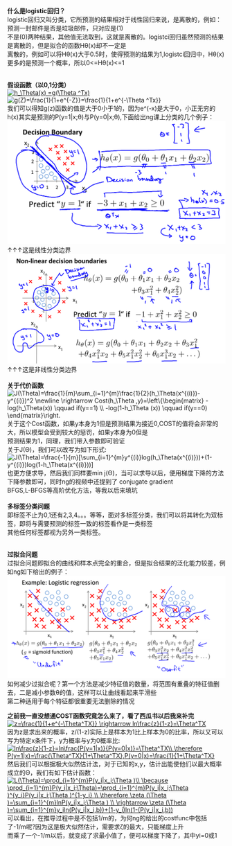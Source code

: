 **什么是logistic回归？**<br>
logistic回归又叫分类，它所预测的结果相对于线性回归来说，是离散的，例如：预测一封邮件是否是垃圾邮件，只对应是(1)<br>
不是(0)两种结果，其他值无法取到，这就是离散的。logistci回归虽然预测的结果是离散的，但是拟合的函数Hθ(x)却不一定是<br>
离散的，例如可以将Hθ(x)大于0.5时，使得预测的结果为1,logistci回归中，Hθ(x)更多的是预测一个概率，所以0<=Hθ(x)<=1<br>
<br>

**假设函数（以0,1分类）**<br>
<a href="https://www.codecogs.com/eqnedit.php?latex=h_\Theta(x)&space;=g(\Theta&space;^Tx)" target="_blank"><img src="https://latex.codecogs.com/gif.latex?h_\Theta(x)&space;=g(\Theta&space;^Tx)" title="h_\Theta(x) =g(\Theta ^Tx)" /></a>
<br>
<img src="https://latex.codecogs.com/gif.latex?g(Z)=\frac{1}{1&plus;e^{-Z}}=\frac{1}{1&plus;e^{-\Theta&space;^Tx}}" title="g(Z)=\frac{1}{1+e^{-Z}}=\frac{1}{1+e^{-\Theta ^Tx}}" />
<br>
我们可以得知g(z)函数的值是大于0小于1的，因为e^(-x)是大于0，小正无穷的<br>
h(x)其实是预测的P(y=1|x;θ)与P(y=0|x;θ),下面给出ng课上分类的几个例子：<br>
![image](https://github.com/yeeeex/black-hole/blob/master/%E5%90%B4%E6%81%A9%E8%BE%BE%E6%9C%BA%E5%99%A8%E5%AD%A6%E4%B9%A0/%E4%B8%80%E4%BA%9B%E5%85%AC%E5%BC%8F/%E7%BA%BF%E6%80%A7%E5%88%86%E7%B1%BB%E8%BE%B9%E7%95%8C.png)<br>
↑↑↑这是线性分类边界<br>
![image](https://github.com/yeeeex/black-hole/blob/master/%E5%90%B4%E6%81%A9%E8%BE%BE%E6%9C%BA%E5%99%A8%E5%AD%A6%E4%B9%A0/%E4%B8%80%E4%BA%9B%E5%85%AC%E5%BC%8F/%E9%9D%9E%E7%BA%BF%E6%80%A7%E5%88%86%E7%B1%BB%E8%BE%B9%E7%95%8C.png)<br>
↑↑↑这是非线性分类边界<br>
<br>
**关于代价函数**<br>
<img src="https://latex.codecogs.com/gif.latex?J(\Theta)=\frac{1}{m}\sum_{i=1}^{m}\frac{1}{2}(h_\Theta(x^{(i)})-y^{(i)})^2&space;\newline&space;\rightarrow&space;Cost(h_\Theta&space;,y)=\left\{\begin{matrix}&space;-log(h_\Theta(x))&space;\qquad&space;if(y==1)&space;\\&space;-log(1-h_\Theta&space;(x))&space;\qquad&space;if(y==0)&space;\end{matrix}\right." title="J(\Theta)=\frac{1}{m}\sum_{i=1}^{m}\frac{1}{2}(h_\Theta(x^{(i)})-y^{(i)})^2 \newline \rightarrow Cost(h_\Theta ,y)=\left\{\begin{matrix} -log(h_\Theta(x)) \qquad if(y==1) \\ -log(1-h_\Theta (x)) \qquad if(y==0) \end{matrix}\right." />
<br>
关于这个Cost函数，如果y本身为1但是预测结果为接近0,COST的值将会非常的大，所以模型会受到较大的惩罚，如果y本身为0但是<br>
预测结果为1，同理，我们带入参数即可验证<br>
关于J(Θ)，我们可以改写为如下形式:<br>
<img src="https://latex.codecogs.com/gif.latex?J(\Theta)=\frac{-1}{m}[\sum_{i=1}^{m}y^{(i)}log(h_\Theta(x^{(i)}))&plus;(1-y^{(i)})log(1-h_\Theta(x^{(i)}))]" title="J(\Theta)=\frac{-1}{m}[\sum_{i=1}^{m}y^{(i)}log(h_\Theta(x^{(i)}))+(1-y^{(i)})log(1-h_\Theta(x^{(i)}))]" />
<br>
也更方便求导，然后我们同样要min j(Θ)，当可以求导以后，便用梯度下降的方法下降参数即可，同时ng的视频中还提到了 conjugate gradient<br>
BFGS,L-BFGS等高阶优化方法，等我以后来填坑<br>
<br>
**多标签分类问题**<br>
即标签不止为0,1还有2,3,4。。。等等，面对多标签分类，我们可以将其转化为双标签，即将与需要预测的标签一致的标签看作是一类标签<br>
其他任何标签都视为另外一类标签。<br><br>

**过拟合问题**<br>
过拟合问题即拟合的曲线和样本点完全的重合，但是拟合结果的泛化能力较差，例如ng如下给出的例子：<br>
![image](https://github.com/yeeeex/black-hole/blob/master/%E5%90%B4%E6%81%A9%E8%BE%BE%E6%9C%BA%E5%99%A8%E5%AD%A6%E4%B9%A0/%E4%B8%80%E4%BA%9B%E5%85%AC%E5%BC%8F/%E8%BF%87%E6%8B%9F%E5%90%88%E4%BE%8B%E5%AD%90.png)<br>
如何减少过拟合呢？第一个方法是减少特征值的数量，将范围有重叠的特征值删去，二是减小参数θ的值，这样可以让曲线看起来平滑些<br>
第二种适用于每个特征都很重要无法删除的情况<br>

**之前我一直没想通COST函数究竟怎么来了，看了西瓜书以后我来补完**<br>
<a href="https://www.codecogs.com/eqnedit.php?latex=z=\frac{1}{1&plus;e^{-\Theta^TX}}&space;\rightarrow&space;ln\frac{z}{1-z}=\Theta^TX" target="_blank"><img src="https://latex.codecogs.com/gif.latex?z=\frac{1}{1&plus;e^{-\Theta^TX}}&space;\rightarrow&space;ln\frac{z}{1-z}=\Theta^TX" title="z=\frac{1}{1+e^{-\Theta^TX}} \rightarrow ln\frac{z}{1-z}=\Theta^TX" /></a>
<br>
因为z是求出来的概率，z/(1-z)实际上是样本为1比上样本为0的比率，所以又可以写为特定x条件下，y为概率与y为0概率比:<br>
<a href="https://www.codecogs.com/eqnedit.php?latex=ln\frac{z}{1-z}=ln\frac{P(y=1|x)}{P(y=0|x)}=\Theta^TX\\&space;\therefore&space;P(y=1|x)=\frac{\Theta^TX}{1&plus;\Theta^TX},P(y=0|x)=\frac{1}{1&plus;\Theta^TX}" target="_blank"><img src="https://latex.codecogs.com/gif.latex?ln\frac{z}{1-z}=ln\frac{P(y=1|x)}{P(y=0|x)}=\Theta^TX\\&space;\therefore&space;P(y=1|x)=\frac{\Theta^TX}{1&plus;\Theta^TX},P(y=0|x)=\frac{1}{1&plus;\Theta^TX}" title="ln\frac{z}{1-z}=ln\frac{P(y=1|x)}{P(y=0|x)}=\Theta^TX\\ \therefore P(y=1|x)=\frac{\Theta^TX}{1+\Theta^TX},P(y=0|x)=\frac{1}{1+\Theta^TX}" /></a>
<br>
然后我们可以根据极大似然估计法，对于已知的x,y，估计出能使他们以最大概率成立的Θ，我们有如下估计函数：<br>
<a href="https://www.codecogs.com/eqnedit.php?latex=L(\Theta)=\prod_{i=1}^{m}P(y_i|x_i;\Theta&space;)\\&space;\because&space;\prod_{i=1}^{m}P(y_i|x_i;\Theta)=\prod_{i=1}^{m}P(y_i|x_i;\Theta&space;)^{y_i}P(y_i|x_i;\Theta&space;)^{1-y_i}&space;\\&space;\therefore&space;\zeta&space;(\Theta&space;)=\sum_{i=1}^{m}lnP(y_i|x_i;\Theta&space;)&space;\\&space;\rightarrow&space;\zeta&space;(\Theta&space;)=\sum_{i=1}^{m}y_iln(P(y_i|x_i,b))&plus;(1-y_i)ln(1-(P(y_i|x_i,b))" target="_blank"><img src="https://latex.codecogs.com/gif.latex?L(\Theta)=\prod_{i=1}^{m}P(y_i|x_i;\Theta&space;)\\&space;\because&space;\prod_{i=1}^{m}P(y_i|x_i;\Theta)=\prod_{i=1}^{m}P(y_i|x_i;\Theta&space;)^{y_i}P(y_i|x_i;\Theta&space;)^{1-y_i}&space;\\&space;\therefore&space;\zeta&space;(\Theta&space;)=\sum_{i=1}^{m}lnP(y_i|x_i;\Theta&space;)&space;\\&space;\rightarrow&space;\zeta&space;(\Theta&space;)=\sum_{i=1}^{m}y_iln(P(y_i|x_i,b))&plus;(1-y_i)ln(1-(P(y_i|x_i,b))" title="L(\Theta)=\prod_{i=1}^{m}P(y_i|x_i;\Theta )\\ \because \prod_{i=1}^{m}P(y_i|x_i;\Theta)=\prod_{i=1}^{m}P(y_i|x_i;\Theta )^{y_i}P(y_i|x_i;\Theta )^{1-y_i} \\ \therefore \zeta (\Theta )=\sum_{i=1}^{m}lnP(y_i|x_i;\Theta ) \\ \rightarrow \zeta (\Theta )=\sum_{i=1}^{m}y_iln(P(y_i|x_i,b))+(1-y_i)ln(1-(P(y_i|x_i,b))" /></a>
<br>
可以看出，在推导过程中是不包括1/m的，为何ng的给出的costfunc中包括了-1/m呢?因为这是极大似然估计，需要求ζ的最大，只能梯度上升<br>
而乘了一个-1/m以后，就变成了求最小值了，便可以梯度下降了，其中yi=0或1


